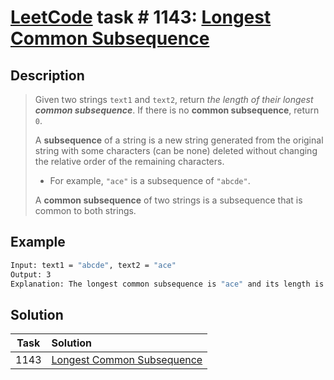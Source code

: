 # [LeetCode][leetcode] task # 1143: [Longest Common Subsequence][task]

Description
-----------

> Given two strings `text1` and `text2`, return _the length of their longest **common subsequence**_.
> If there is no **common subsequence**, return `0`.
> 
> A **subsequence** of a string is a new string generated from the original string with some characters (can be none)
> deleted without changing the relative order of the remaining characters.
> * For example, `"ace"` is a subsequence of `"abcde"`.
>
> A **common subsequence** of two strings is a subsequence that is common to both strings.

Example
-------

```sh
Input: text1 = "abcde", text2 = "ace" 
Output: 3  
Explanation: The longest common subsequence is "ace" and its length is 3.
```

Solution
--------

| Task | Solution                               |
|:----:|:---------------------------------------|
| 1143 | [Longest Common Subsequence][solution] |


[leetcode]: <http://leetcode.com/>
[task]: <https://leetcode.com/problems/longest-common-subsequence/>
[solution]: <https://github.com/wellaxis/praxis-leetcode/blob/main/src/main/java/com/witalis/praxis/leetcode/task/h12/p1143/option/Practice.java>
